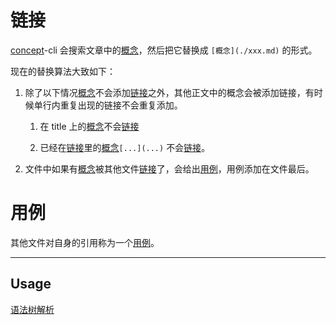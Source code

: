 # 链接

[concept](概念.md)-cli 会搜索文章中的[概念](概念.md)，然后把它替换成 `[概念](./xxx.md)` 的形式。

现在的替换算法大致如下：

1.  除了以下情况[概念](概念.md)不会添加[链接](链接.md)之外，其他正文中的概念会被添加链接，有时候单行内重复出现的链接不会重复添加。

    1.  在 title 上的[概念](概念.md)不会[链接](链接.md)

    2.  已经在[链接](链接.md)里的[概念](概念.md)`[...](...)` 不会[链接](链接.md)。

2.  文件中如果有[概念](概念.md)被其他文件[链接](链接.md)了，会给出[用例](链接.md)，用例添加在文件最后。

# 用例

其他文件对自身的引用称为一个[用例](链接.md)。

---

## Usage

[语法树解析](语法树解析.md)
